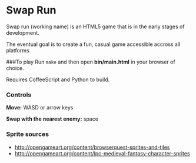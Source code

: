 # Swap Run
Swap run (working name) is an HTML5 game that is in the early stages of development.

The eventual goal is to create a fun, casual game accessible accross all platforms.

###To play
Run `make` and then open **bin/main.html** in your browser of choice.

Requires CoffeeScript and Python to build.

### Controls
**Move:** WASD or arrow keys

**Swap with the nearest enemy:** space

### Sprite sources
* http://opengameart.org/content/browserquest-sprites-and-tiles
* http://opengameart.org/content/lpc-medieval-fantasy-character-sprites
